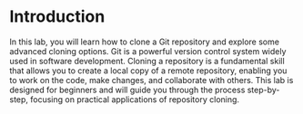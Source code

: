 # Introduction

In this lab, you will learn how to clone a Git repository and explore some advanced cloning options. Git is a powerful version control system widely used in software development. Cloning a repository is a fundamental skill that allows you to create a local copy of a remote repository, enabling you to work on the code, make changes, and collaborate with others. This lab is designed for beginners and will guide you through the process step-by-step, focusing on practical applications of repository cloning.

